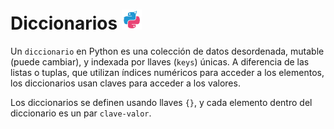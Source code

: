 # Diccionarios ![Icon Diccionario](/assets/img/icon_21.png)

Un `diccionario` en Python es una colección de datos desordenada, mutable (puede cambiar), y indexada por llaves (`keys`) únicas. A diferencia de las listas o tuplas, que utilizan índices numéricos para acceder a los elementos, los diccionarios usan claves para acceder a los valores.

Los diccionarios se definen usando llaves `{}`, y cada elemento dentro del diccionario es un par `clave-valor`.